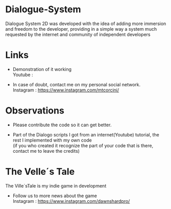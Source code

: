 # Dialogue-System
Dialogue System 2D was developed with the idea of adding more immersion and freedom to the developer, providing in
a simple way a system much requested by the internet and community of independent developers 
 
# Links
 * Demonstration of it working<br/>
Youtube : 

 * In case of doubt, contact me on my personal social network.<br/>
Instagram : https://www.instagram.com/mtcorcini/

# Observations
* Please contribute the code so it can get better.

* Part of the Dialogo scripts I got from an internet(Youtube) tutorial, the rest I implemented with my own code<br/>
(if you who created it recognize the part of your code that is there, contact me to leave the credits)


# The Velle´s Tale
The Ville´sTale is my indie game in development<br/>

 * Follow us to more news about the game<br/>
Instagram : https://www.instagram.com/dawnshardpro/


